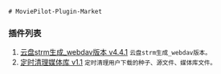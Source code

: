     # MoviePilot-Plugin-Market

### 插件列表

1. [云盘strm生成_webdav版本 v4.4.1](https://github.com/su2do/MoviePilot-v2-Plugins/blob/main/plugins/cloudstrmwebdav) `云盘strm生成_webdav版本。`
2. [定时清理媒体库 v1.1](https://github.com/jxxghp/MoviePilot-Plugins/tree/main/plugins/autoclean) `定时清理用户下载的种子、源文件、媒体库文件。`

